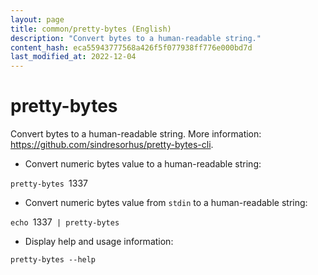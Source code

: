 ```yaml
---
layout: page
title: common/pretty-bytes (English)
description: "Convert bytes to a human-readable string."
content_hash: eca55943777568a426f5f077938ff776e000bd7d
last_modified_at: 2022-12-04
---
```

# pretty-bytes

Convert bytes to a human-readable string.
More information: <https://github.com/sindresorhus/pretty-bytes-cli>.

- Convert numeric bytes value to a human-readable string:

`pretty-bytes `<span class="tldr-var badge badge-pill bg-dark-lm bg-white-dm text-white-lm text-dark-dm font-weight-bold">1337</span>

- Convert numeric bytes value from `stdin` to a human-readable string:

`echo `<span class="tldr-var badge badge-pill bg-dark-lm bg-white-dm text-white-lm text-dark-dm font-weight-bold">1337</span>` | pretty-bytes`

- Display help and usage information:

`pretty-bytes --help`
